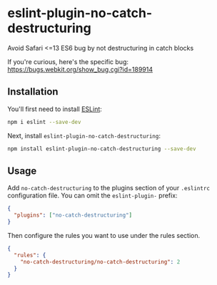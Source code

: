 # eslint-plugin-no-catch-destructuring

Avoid Safari <=13 ES6 bug by not destructuring in catch blocks

If you're curious, here's the specific bug: https://bugs.webkit.org/show_bug.cgi?id=189914

## Installation

You'll first need to install [ESLint](https://eslint.org/):

```sh
npm i eslint --save-dev
```

Next, install `eslint-plugin-no-catch-destructuring`:

```sh
npm install eslint-plugin-no-catch-destructuring --save-dev
```

## Usage

Add `no-catch-destructuring` to the plugins section of your `.eslintrc` configuration file. You can omit the `eslint-plugin-` prefix:

```json
{
  "plugins": ["no-catch-destructuring"]
}
```

Then configure the rules you want to use under the rules section.

```json
{
  "rules": {
    "no-catch-destructuring/no-catch-destructuring": 2
  }
}
```
